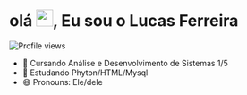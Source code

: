 <h1 align="left">olá <img src="https://raw.githubusercontent.com/kaueMarques/kaueMarques/master/hi.gif" height="30px">, Eu sou o Lucas Ferreira</h1>

<p align="left"> <img src="https://komarev.com/ghpvc/?username=ferreiiralucas22&color=yellow" alt="Profile views" /> </p>

- 🔭 Cursando Análise e Desenvolvimento de Sistemas 1/5 
- 🌱 Estudando Phyton/HTML/Mysql
- 😄 Pronouns: Ele/dele
